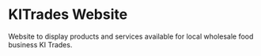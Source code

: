 # KITrades Website
Website to display products and services available for local wholesale food business KI Trades.
